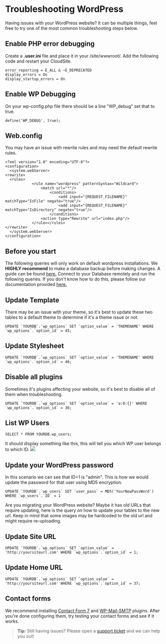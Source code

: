# Troubleshooting WordPress
Having issues with your WordPress website? It can be multiple things, feel free to try one of the most common troubleshooting steps below.

## Enable PHP error debugging 
Create a **.user.ini** file and place it in your /site/wwwroot/. Add the following code and restart your CloudSite.
    
    error_reporting = E_ALL & ~E_DEPRECATED
    display_errors = On
    display_startup_errors = On

## Enable WP Debugging
On your wp-config.php file there should be a line "WP_debug" set that to true.

    define('WP_DEBUG', true);

## Web.config
You may have an issue with rewrite rules and may need the default rewrite rules.

    <?xml version="1.0" encoding="UTF-8"?>
    <configuration>
      <system.webServer>
    <rewrite>
      <rules>
    			<rule name="wordpress" patternSyntax="Wildcard">
    				<match url="*"/>
    					<conditions>
    						<add input="{REQUEST_FILENAME}" matchType="IsFile" negate="true"/>
    						<add input="{REQUEST_FILENAME}" matchType="IsDirectory" negate="true"/>
    					</conditions>
    				<action type="Rewrite" url="index.php"/>
    			</rule></rules>
    </rewrite>
      </system.webServer>
    </configuration>

## Before you start
The following queries will only work on default wordpress installations. We **HIGHLY recommend** to make a database backup before making changes. A guide can be found [here.](https://www.gearhost.com/documentation/how-to-backup-your-database) Connect to your Database remotely and run the following queries. If you don't know how to do this, please follow our documentation provided [here.](https://www.gearhost.com/documentation/connecting-to-mysql-database)

## Update Template
There may be an issue with your theme, so it's best to update these two tables to a default theme to determine if it's a theme issue or not.

    UPDATE `YOURDB`.`wp_options` SET `option_value` = 'THEMENAME' WHERE `wp_options`.`option_id` = 45;

## Update Stylesheet

    UPDATE `YOURDB`.`wp_options` SET `option_value` = 'THEMENAME' WHERE `wp_options`.`option_id` = 46;

## Disable all plugins
Sometimes it's plugins affecting your website, so it's best to disable all of them when troubleshooting.

    UPDATE `YOURDB`.`wp_options` SET `option_value` = 'a:0:{}' WHERE `wp_options`.`option_id` = 36;

## List WP Users

    SELECT * FROM YOURDB.wp_users;

It should display something like this, this will tell you which WP user belongs to which ID.
![](http://i.imgur.com/dGMBcqw.png)

## Update your WordPress password
In this scenario we can see that ID=1 is "admin". This is how we would update the password for that user using MD5 encryption.
    
    UPDATE `YOURDB`.`wp_users` SET `user_pass` = MD5('YourNewPassWord') WHERE `wp_users`.`ID` = 1

Are you migrating your WordPress website? Maybe it has old URLs that require updating, here is the query on how to update your tables to the new url. Keep in mind that some images may be hardcoded to the old url and might require re-uploading.

## Update Site URL

    UPDATE `YOURDB`.`wp_options` SET `option_value` = 'http://yoursiteurl.com' WHERE `wp_options`.`option_id` = 1;

## Update Home URL

    UPDATE `YOURDB`.`wp_options` SET `option_value` = 'http://yoursiteurl.com' WHERE `wp_options`.`option_id` = 37;

## Contact forms
We recommend installing [Contact Form 7](https://wordpress.org/plugins/contact-form-7/) and  [WP-Mail-SMTP](https://wordpress.org/plugins/wp-mail-smtp/) plugins. After you're done configuring them, try testing your contact forms and see if it works.

>**Tip:** Still having issues? Please open a [support ticket](https://www.gearhost.com/documentation/how-to-open-a-support-ticket) and we can help you out!